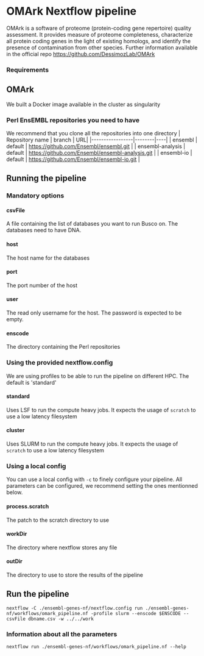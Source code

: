 # OMArk Nextflow pipeline
  
OMArk is a software of proteome (protein-coding gene repertoire) quality assessment. It provides measure of proteome completeness, characterize all protein coding genes in the light of existing homologs, and identify the presence of contamination from other species.
Further information available in the official repo https://github.com/DessimozLab/OMArk

### Requirements

## OMArk
We built a  Docker image available in the cluster as singularity

### Perl EnsEMBL repositories you need to have

We recommend that you clone all the repositories into one directory
| Repository name | branch | URL|
|-----------------|--------|----|
| ensembl | default | https://github.com/Ensembl/ensembl.git |
| ensembl-analysis | default | https://github.com/Ensembl/ensembl-analysis.git |
| ensembl-io | default | https://github.com/Ensembl/ensembl-io.git |


## Running the pipeline


### Mandatory options

#### csvFile
A file containing the list of databases you want to run Busco on. The databases need to have DNA.

#### host
The host name for the databases

#### port
The port number of the host

#### user
The read only username for the host. The password is expected to be empty.

#### enscode
The directory containing the Perl repositories


### Using the provided nextflow.config
We are using profiles to be able to run the pipeline on different HPC. The default is 'standard'

#### standard
Uses LSF to run the compute heavy jobs. It expects the usage of `scratch` to use a low latency filesystem

#### cluster
Uses SLURM to run the compute heavy jobs. It expects the usage of `scratch` to use a low latency filesystem


### Using a local config
You can use a local config with `-c` to finely configure your pipeline. All parameters can be configured, we recommend setting the ones mentionned below.

#### process.scratch
The patch to the scratch directory to use

#### workDir
The directory where nextflow stores any file

#### outDir
The directory to use to store the results of the pipeline

## Run the pipeline

```
nextflow -C ./ensembl-genes-nf/nextflow.config run ./ensembl-genes-nf/workflows/omark_pipeline.nf -profile slurm --enscode $ENSCODE --csvFile dbname.csv -w ../../work
```
### Information about all the parameters

```
nextflow run ./ensembl-genes-nf/workflows/omark_pipeline.nf --help
```
